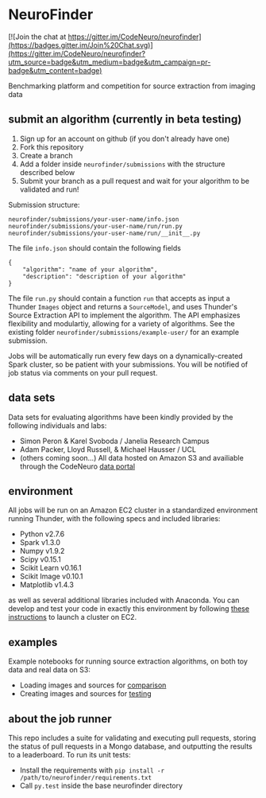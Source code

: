 # NeuroFinder

[![Join the chat at https://gitter.im/CodeNeuro/neurofinder](https://badges.gitter.im/Join%20Chat.svg)](https://gitter.im/CodeNeuro/neurofinder?utm_source=badge&utm_medium=badge&utm_campaign=pr-badge&utm_content=badge)

Benchmarking platform and competition for source extraction from imaging data

## submit an algorithm (currently in beta testing)
1. Sign up for an account on github (if you don't already have one)
2. Fork this repository
3. Create a branch
4. Add a folder inside `neurofinder/submissions` with the structure described below
5. Submit your branch as a pull request and wait for your algorithm to be validated and run!

Submission structure:
```
neurofinder/submissions/your-user-name/info.json
neurofinder/submissions/your-user-name/run/run.py
neurofinder/submissions/your-user-name/run/__init__.py
```
The file `info.json` should contain the following fields
```
{
    "algorithm": "name of your algorithm",
    "description": "description of your algorithm"
}
```
The file `run.py` should contain a function `run` that accepts as input a Thunder `Images` object and returns a `SourceModel`, and uses Thunder's Source Extraction API to implement the algorithm. The API emphasizes flexibility and modulartiy, allowing for a variety of algorithms. See the existing folder `neurofinder/submissions/example-user/` for an example submission.

Jobs will be automatically run every few days on a dynamically-created Spark cluster, so be patient with your submissions. You will be notified of job status via comments on your pull request.

## data sets
Data sets for evaluating algorithms have been kindly provided by the following individuals and labs:
- Simon Peron & Karel Svoboda / Janelia Research Campus
- Adam Packer, Lloyd Russell, & Michael Hausser / UCL
- (others coming soon...)
All data hosted on Amazon S3 and availiable through the CodeNeuro [data portal](http://datasets.codeneuro.org)

## environment
All jobs will be run on an Amazon EC2 cluster in a standardized environment running Thunder, with the following specs and included libraries:

- Python v2.7.6
- Spark v1.3.0
- Numpy v1.9.2
- Scipy v0.15.1
- Scikit Learn v0.16.1
- Scikit Image v0.10.1
- Matplotlib v1.4.3

as well as several additional libraries included with Anaconda. You can develop and test your code in exactly this environment by following [these instructions](http://thunder-project.org/thunder/docs/install_ec2.html) to launch a cluster on EC2.

## examples
Example notebooks for running source extraction algorithms, on both toy data and real data on S3:
- Loading images and sources for [comparison](http://nbviewer.ipython.org/github/codeneuro/neurofinder/blob/master/notebooks/creating-images-and-sources.ipynb)
- Creating images and sources for [testing](http://nbviewer.ipython.org/github/codeneuro/neurofinder/blob/master/notebooks/loading-images-and-sources.ipynb)

## about the job runner
This repo includes a suite for validating and executing pull requests, storing the status of pull requests in a Mongo database, and outputting the results to a leaderboard. To run its unit tests:
- Install the requirements with `pip install -r /path/to/neurofinder/requirements.txt`
- Call `py.test` inside the base neurofinder directory

